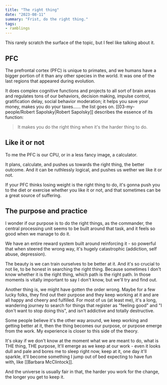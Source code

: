 ```yaml
---
title: "The right thing"
date: "2023-08-11"
summary: "Frist, do the right thing."
tags:
- ramblings
---
```


This rarely scratch the surface of the topic, but I feel like talking about it. 

PFC
----
The prefrontal cortex (PFC) is unique to primates, and we humans have a bigger portion of it than any other species in the world.
It was one of the last regions that appeared during evolution. 

It does complex cognitive functions and projects to all sort of brain areas and regulates tons of our behaviors, decision making, impulse control, gratification delay, social behavior moderation; it helps you save your money, makes you do your taxes...... the list goes on.
[[03-my-people/Robert Sapolsky|Robert Sapolsky]] describes the essence of its function:
> It makes you do the right thing when it's the harder thing to do.

Like it or not
----
To me the PFC is our CPU, or in a less fancy image, a calculator.

It plans, calculate, and pushes us towards the right thing, the better outcome.
And it can be ruthlessly logical, and pushes us wether we like it or not.

If your PFC thinks losing weight is the right thing to do, it's gonna push you to the diet or exercise whether you like it or not,
and that sometimes can be a great source of suffering.

The purpose and practice
----
I wonder if our purpose is to do the right things, as the commander, the central processing unit seems to be built around that task,
and it feels so good when we manage to do it.

We have an entire reward system built around reinforcing it -
so powerful that when steered the wrong way, it's hugely catastrophic (addiction, self abuse, depression).

The beauty is we can train ourselves to be better at it.
And it's so crucial to not lie, to be honest in searching the right thing.
Because sometimes I don't know whether it is the right thing, which path is the right path.
In those moments is vitally important to say I don't know, but we'll try and find out.

Another thing is, we might have gotten the order wrong.
Maybe for a few lucky folks, they find out their purpose and they keep working at it and are all happy and cheery and fulfilled.
For most of us (at least me), it's a long, wandering journey to search for things that register as "feeling good" and "I don't want to stop doing this", and isn't addictive and totally destructive.

Some people believe it's the other way around, we keep working and getting better at it, then the thing becomes our purpose, or purpose emerge from the work.
My experience is closer to this side of the theory.

It's okay if we don't know at the moment what we are meant to do,
what is THE thing, THE purpose,
It'll emerge as we keep at our work - even it looks dull and pale and bores me to sleep right now,
keep at it, one day it'll sparkle,
it'll become something I jump out of bed expecting to have fun with,
like [[Barbara McClintock]].

And the universe is usually fair in that,
the harder you work for the change, the longer you get to keep it.